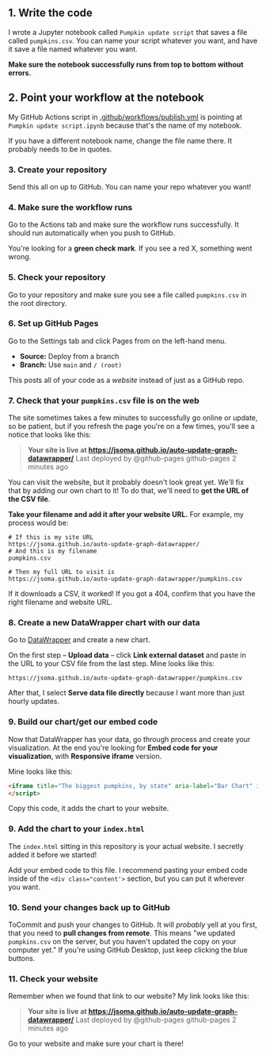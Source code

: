 ## 1. Write the code

I wrote a Jupyter notebook called `Pumpkin update script` that saves a file called `pumpkins.csv`. You can name your script whatever you want, and have it save a file named whatever you want.

**Make sure the notebook successfully runs from top to bottom without errors.**

## 2. Point your workflow at the notebook

My GitHub Actions script in [.github/workflows/publish.yml](.github/workflows/publish.yml#L19-L20) is pointing at `Pumpkin update script.ipynb` because that's the name of my notebook.

If you have a different notebook name, change the file name there. It probably needs to be in quotes.

### 3. Create your repository

Send this all on up to GitHub. You can name your repo whatever you want!

### 4. Make sure the workflow runs

Go to the Actions tab and make sure the workflow runs successfully. It should run automatically when you push to GitHub.

You're looking for a **green check mark**. If you see a red X, something went wrong.

### 5. Check your repository

Go to your repository and make sure you see a file called `pumpkins.csv` in the root directory.

### 6. Set up GitHub Pages

Go to the Settings tab and click Pages from on the left-hand menu.

* **Source:** Deploy from a branch
* **Branch:** Use `main` and `/ (root)`

This posts all of your code as a *website* instead of just as a GitHub repo.

### 7. Check that your `pumpkins.csv` file is on the web

The site sometimes takes a few minutes to successfully go online or update, so be patient, but if you refresh the page you're on a few times, you'll see a notice that looks like this:

> **Your site is live at https://jsoma.github.io/auto-update-graph-datawrapper/**
> Last deployed by @github-pages github-pages 2 minutes ago

You can visit the website, but it probably doesn't look great yet. We'll fix that by adding our own chart to it! To do that, we'll need to **get the URL of the CSV file**.

**Take your filename and add it after your website URL.** For example, my process would be:

```
# If this is my site URL
https://jsoma.github.io/auto-update-graph-datawrapper/
# And this is my filename
pumpkins.csv

# Then my full URL to visit is
https://jsoma.github.io/auto-update-graph-datawrapper/pumpkins.csv
```

If it downloads a CSV, it worked! If you got a 404, confirm that you have the right filename and website URL.

### 8. Create a new DataWrapper chart with our data

Go to [DataWrapper](https://www.datawrapper.de/) and create a new chart.

On the first step – **Upload data** – click **Link external dataset** and paste in the URL to your CSV file from the last step. Mine looks like this:

```
https://jsoma.github.io/auto-update-graph-datawrapper/pumpkins.csv
```

After that, I select **Serve data file directly** because I want more than just hourly updates.

### 9. Build our chart/get our embed code

Now that DataWrapper has your data, go through process and create your visualization. At the end you're looking for **Embed code for your visualization**, with **Responsive iframe** version.

Mine looks like this:

```html
<iframe title="The biggest pumpkins, by state" aria-label="Bar Chart" id="datawrapper-chart-rmNfg" src="https://datawrapper.dwcdn.net/rmNfg/1/" scrolling="no" frameborder="0" style="width: 0; min-width: 100% !important; border: none;" height="728" data-external="1"></iframe><script type="text/javascript">!function(){"use strict";window.addEventListener("message",(function(e){if(void 0!==e.data["datawrapper-height"]){var t=document.querySelectorAll("iframe");for(var a in e.data["datawrapper-height"])for(var r=0;r<t.length;r++){if(t[r].contentWindow===e.source)t[r].style.height=e.data["datawrapper-height"][a]+"px"}}}))}();
</script>
```

Copy this code, it adds the chart to your website.

### 9. Add the chart to your `index.html`

The `index.html` sitting in this repository is your actual website. I secretly added it before we started!

Add your embed code to this file. I recommend pasting your embed code inside of the `<div class="content'>` section, but you can put it wherever you want.

### 10. Send your changes back up to GitHub

ToCommit and push your changes to GitHub. It will *probably* yell at you first, that you need to **pull changes from remote**. This means "we updated `pumpkins.csv` on the server, but you haven't updated the copy on your computer yet." If you're using GitHub Desktop, just keep clicking the blue buttons.

### 11. Check your website

Remember when we found that link to our website? My link looks like this:

> **Your site is live at https://jsoma.github.io/auto-update-graph-datawrapper/**
> Last deployed by @github-pages github-pages 2 minutes ago

Go to your website and make sure your chart is there!